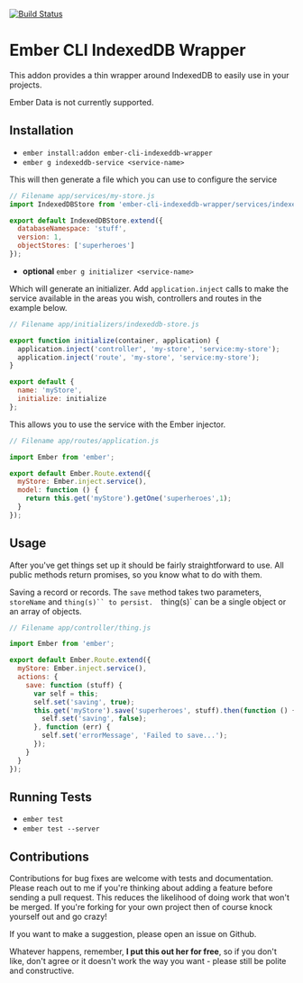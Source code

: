 [![Build Status](https://travis-ci.org/mfeckie/ember-cli-indexeddb-wrapper.svg?branch=master)](https://travis-ci.org/mfeckie/ember-cli-indexeddb-wrapper)

# Ember CLI IndexedDB Wrapper

This addon provides a thin wrapper around IndexedDB to easily use in your projects.

Ember Data is not currently supported.

## Installation

* `ember install:addon ember-cli-indexeddb-wrapper`
* `ember g indexeddb-service <service-name>`

This will then generate a file which you can use to configure the service



```js
// Filename app/services/my-store.js
import IndexedDBStore from 'ember-cli-indexeddb-wrapper/services/indexeddb-store';

export default IndexedDBStore.extend({
  databaseNamespace: 'stuff',
  version: 1,
  objectStores: ['superheroes']
});
```

* **optional** `ember g initializer <service-name>`

Which will generate an initializer.  Add `application.inject` calls to make the service available in the areas you wish, controllers and routes in the example below.

```js
// Filename app/initializers/indexeddb-store.js

export function initialize(container, application) {
  application.inject('controller', 'my-store', 'service:my-store');
  application.inject('route', 'my-store', 'service:my-store');
}

export default {
  name: 'myStore',
  initialize: initialize
};

```
This allows you to use the service with the Ember injector.

```js
// Filename app/routes/application.js

import Ember from 'ember';

export default Ember.Route.extend({
  myStore: Ember.inject.service(),
  model: function () {
    return this.get('myStore').getOne('superheroes',1);
  }
});

```
## Usage

After you've get things set up it should be fairly straightforward to use.  All public methods return promises, so you know what to do with them.

Saving a record or records.  The `save` method takes two parameters, `storeName` and `thing(s)`` to persist.  `thing(s)` can be a single object or an array of objects.

```js
// Filename app/controller/thing.js

import Ember from 'ember';

export default Ember.Route.extend({
  myStore: Ember.inject.service(),
  actions: {
    save: function (stuff) {
      var self = this;
      self.set('saving', true);
      this.get('myStore').save('superheroes', stuff).then(function () {
        self.set('saving', false);
      }, function (err) {
        self.set('errorMessage', 'Failed to save...');
      });
    }
  }
});

```




## Running Tests

* `ember test`
* `ember test --server`

## Contributions

Contributions for bug fixes are welcome with tests and documentation.  Please reach out to me if you're thinking about adding a feature before sending a pull request.  This reduces the likelihood of doing work that won't be merged. If you're forking for your own project then of course knock yourself out and go crazy!

If you want to make a suggestion, please open an issue on Github.

Whatever happens, remember, **I put this out her for free**, so if you don't like, don't agree or it doesn't work the way you want - please still be polite and constructive.
